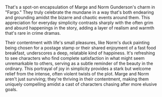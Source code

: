 That's a spot-on encapsulation of Marge and Norm Gunderson's charm in "Fargo." They truly celebrate the mundane in a way that's both endearing and grounding amidst the bizarre and chaotic events around them. This appreciation for everyday simplicity contrasts sharply with the often grim and absurd happenings in the story, adding a layer of realism and warmth that's rare in crime dramas.

Their contentment with life's small pleasures, like Norm's duck painting being chosen for a postage stamp or their shared enjoyment of a fast food breakfast, underscores a deep, relatable kind of happiness. It's refreshing to see characters who find complete satisfaction in what might seem unremarkable to others, serving as a subtle reminder of the beauty in the ordinary. This portrayal of joy in simplicity provides a stark but welcome relief from the intense, often violent twists of the plot. Marge and Norm aren't just surviving; they're thriving in their contentment, making them uniquely compelling amidst a cast of characters chasing after more elusive goals.
